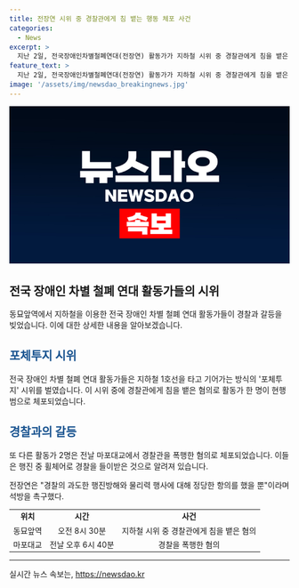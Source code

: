 ```yaml
---
title: 전장연 시위 중 경찰관에게 침 뱉는 행동 체포 사건
categories:
  - News
excerpt: >
  지난 2일, 전국장애인차별철폐연대(전장연) 활동가가 지하철 시위 중 경찰관에게 침을 뱉은 혐의로 체포됐다. 전날에는 또 다른 활동가 2명이 마포대교에서 경찰을 폭행한 혐의로 체포됐다. 전장연은 경찰의 행동을 공격하며 석방을 촉구했다. 전장연 활동가들의 논란을 불러일으키는 사건으로, 사람들의 이목을 끄는 기사가 될 것이다.
feature_text: >
  지난 2일, 전국장애인차별철폐연대(전장연) 활동가가 지하철 시위 중 경찰관에게 침을 뱉은 혐의로 체포됐다. 전날에는 또 다른 활동가 2명이 마포대교에서 경찰을 폭행한 혐의로 체포됐다. 전장연은 경찰의 행동을 공격하며 석방을 촉구했다. 전장연 활동가들의 논란을 불러일으키는 사건으로, 사람들의 이목을 끄는 기사가 될 것이다.
image: '/assets/img/newsdao_breakingnews.jpg'
---
```


<p><img src="/assets/img/newsdao_breakingnews.jpg" alt="flaretime 속보" /></p>

<h2 data-ke-size="size26">전국 장애인 차별 철폐 연대 활동가들의 시위</h2>

<p data-ke-size="size16">동묘앞역에서 지하철을 이용한 전국 장애인 차별 철폐 연대 활동가들이 경찰과 갈등을 빚었습니다. 이에 대한 상세한 내용을 알아보겠습니다.</p>

<h2><b><span style="color: #1a5490;">포체투지 시위</span></b></h2>

<p data-ke-size="size16">전국 장애인 차별 철폐 연대 활동가들은 지하철 1호선을 타고 기어가는 방식의 '포체투지' 시위를 벌였습니다. 이 시위 중에 경찰관에게 침을 뱉은 혐의로 활동가 한 명이 현행범으로 체포되었습니다.</p>

<h2><b><span style="color: #1a5490;">경찰과의 갈등</span></b></h2>

<p data-ke-size="size16">또 다른 활동가 2명은 전날 마포대교에서 경찰관을 폭행한 혐의로 체포되었습니다. 이들은 행진 중 휠체어로 경찰을 들이받은 것으로 알려져 있습니다.</p>

<p data-ke-size="size16">전장연은 "경찰의 과도한 행진방해와 물리력 행사에 대해 정당한 항의를 했을 뿐"이라며 석방을 촉구했다.</p>

<table>
    <tr>
        <td style="text-align: center; height: 17px;"><b>위치</b></td>
        <td style="text-align: center; height: 17px;"><b>시간</b></td>
        <td style="text-align: center; height: 17px;"><b>사건</b></td>
    </tr>
    <tr>
        <td style="text-align: center; height: 17px;">동묘앞역</td>
        <td style="text-align: center; height: 17px;">오전 8시 30분</td>
        <td style="text-align: center; height: 17px;">지하철 시위 중 경찰관에게 침을 뱉은 혐의</td>
    </tr>
    <tr>
        <td style="text-align: center; height: 17px;">마포대교</td>
        <td style="text-align: center; height: 17px;">전날 오후 6시 40분</td>
        <td style="text-align: center; height: 17px;">경찰을 폭행한 혐의</td>
    </tr>
</table>

<hr>

<p data-ke-size="size16"></p>
실시간 뉴스 속보는, <a href="https://newsdao.kr" rel="dofollow">https://newsdao.kr</a>


